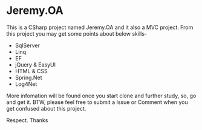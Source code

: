 # Jeremy.OA
This is a CSharp project named Jeremy.OA and it also a MVC project.
From this project you may get some points about below skills-
- SqlServer
- Linq 
- EF
- jQuery & EasyUI
- HTML & CSS
- Spring.Net
- Log4Net

More infomation will be found once you start clone and further study, so, go and get it.
BTW, please feel free to submit a Issue or Comment when you get confused about this project.

Respect.
Thanks
